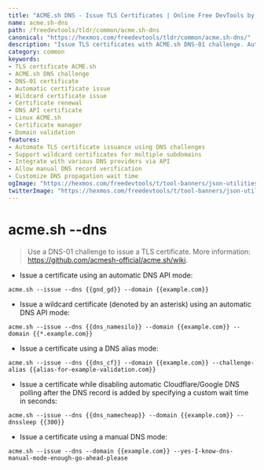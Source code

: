```yaml
---
title: "ACME.sh DNS - Issue TLS Certificates | Online Free DevTools by Hexmos"
name: acme.sh-dns
path: /freedevtools/tldr/common/acme.sh-dns
canonical: "https://hexmos.com/freedevtools/tldr/common/acme.sh-dns/"
description: "Issue TLS certificates with ACME.sh DNS-01 challenge. Automate certificate generation and renewal using DNS APIs. Free online tool, no registration required."
category: common
keywords:
- TLS certificate ACME.sh
- ACME.sh DNS challenge
- DNS-01 certificate
- Automatic certificate issue
- Wildcard certificate issue
- Certificate renewal
- DNS API certificate
- Linux ACME.sh
- Certificate manager
- Domain validation
features:
- Automate TLS certificate issuance using DNS challenges
- Support wildcard certificates for multiple subdomains
- Integrate with various DNS providers via API
- Allow manual DNS record verification
- Customize DNS propagation wait time
ogImage: "https://hexmos.com/freedevtools/t/tool-banners/json-utilities-banner.png"
twitterImage: "https://hexmos.com/freedevtools/t/tool-banners/json-utilities-banner.png"
---
```


# acme.sh --dns

> Use a DNS-01 challenge to issue a TLS certificate.
> More information: <https://github.com/acmesh-official/acme.sh/wiki>.

- Issue a certificate using an automatic DNS API mode:

`acme.sh --issue --dns {{gnd_gd}} --domain {{example.com}}`

- Issue a wildcard certificate (denoted by an asterisk) using an automatic DNS API mode:

`acme.sh --issue --dns {{dns_namesilo}} --domain {{example.com}} --domain {{*.example.com}}`

- Issue a certificate using a DNS alias mode:

`acme.sh --issue --dns {{dns_cf}} --domain {{example.com}} --challenge-alias {{alias-for-example-validation.com}}`

- Issue a certificate while disabling automatic Cloudflare/Google DNS polling after the DNS record is added by specifying a custom wait time in seconds:

`acme.sh --issue --dns {{dns_namecheap}} --domain {{example.com}} --dnssleep {{300}}`

- Issue a certificate using a manual DNS mode:

`acme.sh --issue --dns --domain {{example.com}} --yes-I-know-dns-manual-mode-enough-go-ahead-please`

